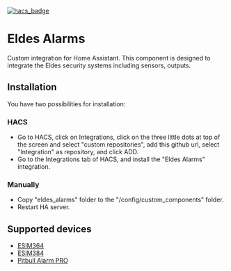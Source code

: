 [![hacs_badge](https://img.shields.io/badge/HACS-Custom-orange.svg)](https://github.com/custom-components/hacs)

# Eldes Alarms

Custom integration for Home Assistant. This component is designed to integrate the Eldes security systems including sensors, outputs.

## Installation

You have two possibilities for installation:

### HACS

- Go to HACS, click on Integrations, click on the three little dots at top of the screen and select "custom repositories", add this github url, select "Integration" as repository, and click ADD.
- Go to the Integrations tab of HACS, and install the "Eldes Alarms" integration.

### Manually

- Copy "eldes_alarms" folder to the "/config/custom_components" folder.
- Restart HA server.

## Supported devices

- [ESIM364](https://eldesalarms.com/product/esim364)
- [ESIM384](https://eldesalarms.com/product/esim384)
- [Pitbull Alarm PRO](https://eldesalarms.com/product/pitbull-pro/3g)
